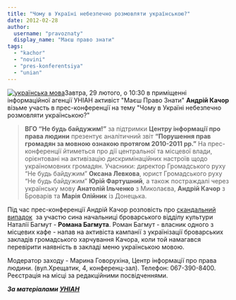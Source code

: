 ```yaml
---
title: "Чому в Україні небезпечно розмовляти українською?"
date: 2012-02-28
author: 
  username: "pravoznaty"
  display_name: "Маєш право знати"
tags: 
  - "kachor"
  - "novini"
  - "pres-konferentsiya"
  - "unian"
---
```


[![](https://mpz.brovary.org/wp-content/uploads/2012/02/1266487663_438126_e6c671e8.jpg "українська мова")](https://mpz.brovary.org/wp-content/uploads/2012/02/1266487663_438126_e6c671e8.jpg)Завтра, 29 лютого, о 10:30 в приміщенні інформаційної агенції УНІАН активіст "Маєш Право Знати" **Андрій Качор** візьме участь в прес-конференції на тему "Чому в Україні небезпечно розмовляти українською?" <!--more-->

> **ВГО “Не будь байдужим!”** за підтримки **Центру інформації про права людини** презентує аналітичний звіт **“Порушення прав громадян за мовною ознакою протягом 2010-2011 рр.”** На прес-конференції йтиметься про дії центральної та місцевої влади, орієнтовані на активізацію дискримінаційних настроїв щодо україномовних громадян. Учасники: директор Громадського руху “Не будь байдужим” **Оксана Левкова**, юрист Громадського руху “Не будь байдужим” **Юрій Фартушний**, а також постраждалі через українську мову **Анатолій Ільченко** з Миколаєва, **Андрій Качор** з Броварів та **Марія Олійник** із Донецька.

Під час прес-конференції Андрій Качор розповість про [скандальний випадок](http://blogs.pravda.com.ua/authors/yusov/4de4e8470a322/)  за участю сина начальниці броварського відділу культури Наталії Багмут - **Романа Багмута**. Роман Багмут - власник одного з місцевих кафе - напав на активіста кампанії з українізації броварських закладів громадського харчування Качора, коли той намагався перевірити наявність в закладі меню українською мовою.

Модератор заходу - Марина Говорухіна, Центр інформації про права людини. (вул.Хрещатик, 4, конференц-зал). Телефон: 067-390-8400. Реєстрація на місці за редакційними посвідченнями.

_**За матеріалами [УНІАН](http://press.unian.net/ukr/press-5276.html)**_
